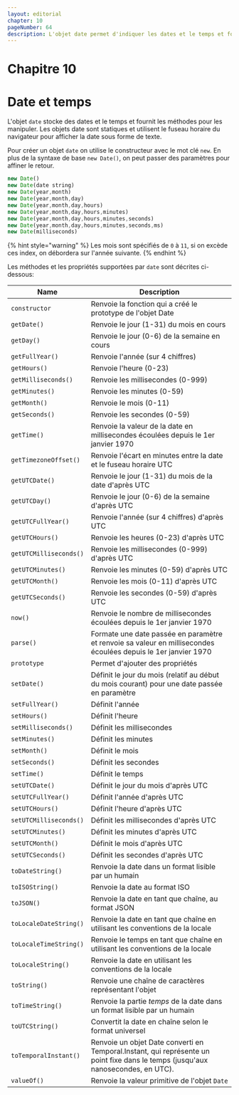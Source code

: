 ```yaml
---
layout: editorial
chapter: 10
pageNumber: 64
description: L'objet date permet d'indiquer les dates et le temps et fournit des méthodes pour les manipuler. Les objets date sont statiques et utilisent le fuseau horaire du navigateur pour afficher la date sous forme de texte.
---
```


# Chapitre 10

# Date et temps

L'objet `date` stocke des dates et le temps et fournit les méthodes pour les manipuler. Les objets date sont statiques et utilisent le fuseau horaire du navigateur pour afficher la date sous forme de texte.

Pour créer un objet `date` on utilise le constructeur avec le mot clé `new`. En plus de la syntaxe de base `new Date()`, on peut passer des paramètres pour affiner le retour.

```javascript
new Date()
new Date(date string)
new Date(year,month)
new Date(year,month,day)
new Date(year,month,day,hours)
new Date(year,month,day,hours,minutes)
new Date(year,month,day,hours,minutes,seconds)
new Date(year,month,day,hours,minutes,seconds,ms)
new Date(milliseconds)
```

{% hint style="warning" %}
Les mois sont spécifiés de `0` à `11`, si on excède ces index, on débordera sur l'année suivante.
{% endhint %}

Les méthodes et les propriétés supportées par `date` sont décrites ci-dessous:

| Name                   | Description                                                                                                                      |
| ---------------------- | -------------------------------------------------------------------------------------------------------------------------------- |
| `constructor`          | Renvoie la fonction qui a créé le prototype de l'objet Date                                                                      |
| `getDate()`            | Renvoie le jour (1-31) du mois en cours                                                                                          |
| `getDay()`             | Renvoie le jour (0-6) de la semaine en cours                                                                                     |
| `getFullYear()`        | Renvoie l'année (sur 4 chiffres)                                                                                                 |
| `getHours()`           | Renvoie l'heure (0-23)                                                                                                           |
| `getMilliseconds()`    | Renvoie les millisecondes (0-999)                                                                                                |
| `getMinutes()`         | Renvoie les minutes (0-59)                                                                                                       |
| `getMonth()`           | Renvoie le mois (0-11)                                                                                                           |
| `getSeconds()`         | Renvoie les secondes (0-59)                                                                                                      |
| `getTime()`            | Renvoie la valeur de la date en millisecondes écoulées depuis le 1er janvier 1970                                                |
| `getTimezoneOffset()`  | Renvoie l'écart en minutes entre la date et le fuseau horaire UTC                                                                |
| `getUTCDate()`         | Renvoie le jour (1-31) du mois de la date d'après UTC                                                                            |
| `getUTCDay()`          | Renvoie le jour (0-6) de la semaine d'après UTC                                                                                  |
| `getUTCFullYear()`     | Renvoie l'année (sur 4 chiffres) d'après UTC                                                                                     |
| `getUTCHours()`        | Renvoie les heures (0-23) d'après UTC                                                                                            |
| `getUTCMilliseconds()` | Renvoie les millisecondes (0-999) d'après UTC                                                                                    |
| `getUTCMinutes()`      | Renvoie les minutes (0-59) d'après UTC                                                                                           |
| `getUTCMonth()`        | Renvoie les mois (0-11) d'après UTC                                                                                              |
| `getUTCSeconds()`      | Renvoie les secondes (0-59) d'après UTC                                                                                          |
| `now()`                | Renvoie le nombre de millisecondes écoulées depuis le 1er janvier 1970                                                           |
| `parse()`              | Formate une date passée en paramètre et renvoie sa valeur en millisecondes écoulées depuis le 1er janvier 1970                   |
| `prototype`            | Permet d'ajouter des propriétés                                                                                                  |
| `setDate()`            | Définit le jour du mois (relatif au début du mois courant) pour une date passée en paramètre                                     |
| `setFullYear()`        | Définit l'année                                                                                                                  |
| `setHours()`           | Définit l'heure                                                                                                                  |
| `setMilliseconds()`    | Définit les millisecondes                                                                                                        |
| `setMinutes()`         | Définit les minutes                                                                                                              |
| `setMonth()`           | Définit le mois                                                                                                                  |
| `setSeconds()`         | Définit les secondes                                                                                                             |
| `setTime()`            | Définit le temps                                                                                                                 |
| `setUTCDate()`         | Définit le jour du mois d'après UTC                                                                                              |
| `setUTCFullYear()`     | Définit l'année d'après UTC                                                                                                      |
| `setUTCHours()`        | Définit l'heure d'après UTC                                                                                                      |
| `setUTCMilliseconds()` | Définit les millisecondes d'après UTC                                                                                            |
| `setUTCMinutes()`      | Définit les minutes d'après UTC                                                                                                  |
| `setUTCMonth()`        | Définit le mois d'après UTC                                                                                                      |
| `setUTCSeconds()`      | Définit les secondes d'après UTC                                                                                                 |
| `toDateString()`       | Renvoie la date dans un format lisible par un humain                                                                             |
| `toISOString()`        | Renvoie la date au format ISO                                                                                                    |
| `toJSON()`             | Renvoie la date en tant que chaîne, au format JSON                                                                               |
| `toLocaleDateString()` | Renvoie la date en tant que chaîne en utilisant les conventions de la locale                                                     |
| `toLocaleTimeString()` | Renvoie le temps en tant que chaîne en utilisant les conventions de la locale                                                    |
| `toLocaleString()`     | Renvoie la date en utilisant les conventions de la locale                                                                        |
| `toString()`           | Renvoie une chaîne de caractères représentant l'objet                                                                            |
| `toTimeString()`       | Renvoie la partie _temps_ de la date dans un format lisible par un humain                                                        |
| `toUTCString()`        | Convertit la date en chaîne selon le format universel                                                                            |
| `toTemporalInstant()`  | Renvoie un objet Date converti en Temporal.Instant, qui représente un point fixe dans le temps (jusqu'aux nanosecondes, en UTC). |
| `valueOf()`            | Renvoie la valeur primitive de l'objet `Date`                                                                                    |
